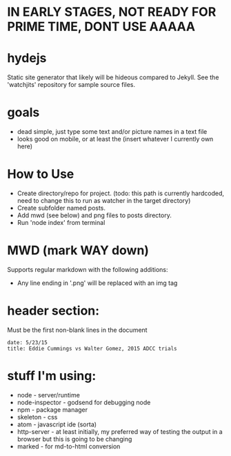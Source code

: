# IN EARLY STAGES, NOT READY FOR PRIME TIME, DONT USE AAAAA

# hydejs
Static site generator that likely will be hideous compared to Jekyll.  See the 'watchjits' repository for sample source files.

# goals
- dead simple, just type some text and/or picture names in a text file
- looks good on mobile, or at least the (insert whatever I currently own here)

# How to Use
- Create directory/repo for project. (todo: this path is currently hardcoded, need to change this to run as watcher in the target directory)
- Create subfolder named posts.
- Add mwd (see below) and png files to posts directory.
- Run 'node index' from terminal

# MWD (mark WAY down)
Supports regular markdown with the following additions:
- Any line ending in '.png' will be replaced with an img tag

# header section:
Must be the first non-blank lines in the document
```
date: 5/23/15
title: Eddie Cummings vs Walter Gomez, 2015 ADCC trials
```



# stuff I'm using:
- node - server/runtime
- node-inspector - godsend for debugging node
- npm - package manager
- skeleton - css
- atom - javascript ide (sorta)
- http-server - at least initially, my preferred way of testing the output in a browser but this is going to be changing
- marked - for md-to-html conversion
